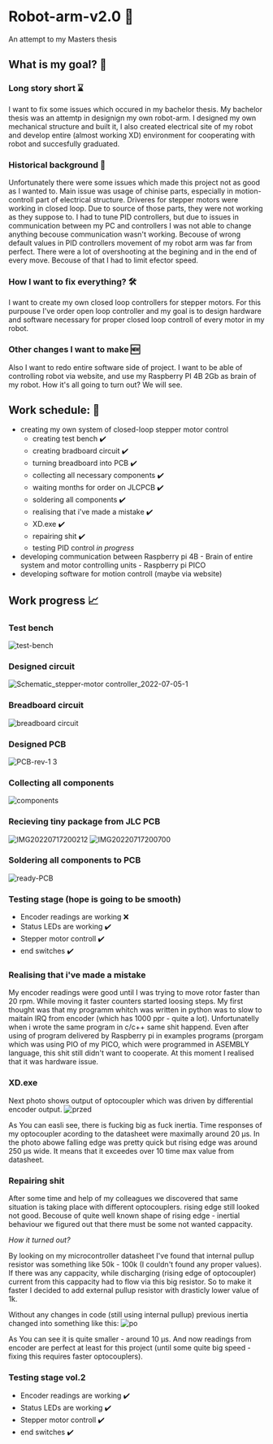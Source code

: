 # Robot-arm-v2.0 🦾
An attempt to my Masters thesis

## What is my goal? 🎯

### Long story short ⌛️
I want to fix some issues which occured in my bachelor thesis. My bachelor thesis was an attemtp in designign my own robot-arm. I designed my own mechanical structure and built it, I also created electrical site of my robot and develop entire (almost working XD) environment for cooperating with robot and succesfully graduated. 

### Historical background 📜
Unfortunately there were some issues which made this project not as good as I wanted to. Main issue was usage of chinise parts, especially in motion-controll part of electrical structure. Driveres for stepper motors were working in closed loop. Due to source of those parts, they were not working as they suppose to. I had to tune PID controllers, but due to issues in communication between my PC and controllers I was not able to change anything becouse communication wasn't working. Becouse of wrong default values in PID controllers movement of my robot arm was far from perfect. There were a lot of overshooting at the begining and in the end of every move. Becouse of that I had to limit efector speed.

### How I want to fix everything? 🛠️
I want to create my own closed loop controllers for stepper motors. For this purpouse I've order open loop controller and my goal is to design hardware and software necessary for proper closed loop controll of every motor in my robot.

### Other changes I want to make 🆕
Also I want to redo entire software side of project. I want to be able of controlling robot via website, and use my Raspberry PI 4B 2Gb as brain of my robot. How it's all going to turn out? We will see.


## Work schedule: 📅
* creating my own system of closed-loop stepper motor control
  - creating test bench ✔️
  - creating bradboard circuit ✔️
  - turning breadboard into PCB ✔️
  - collecting all necessary components ✔️
  - waiting months for order on JLCPCB ✔️
  - soldering all components ✔️
  - realising that i've made a mistake ✔️
  - XD.exe ✔️
  - repairing shit ✔️
  - testing PID control <em>in progress</em>
* developing communication between Raspberry pi 4B - Brain of entire system and motor controlling units - Raspberry pi PICO
* developing software for motion controll (maybe via website)


## Work progress 📈

### Test bench
![test-bench](https://user-images.githubusercontent.com/96399051/177652449-25893234-0528-44b8-856f-3d2c438a6627.png)

### Designed circuit
![Schematic_stepper-motor controller_2022-07-05-1](https://user-images.githubusercontent.com/96399051/177652500-a6ee2a78-83a3-4abc-b8a6-fbfa1ffb963f.png)

### Breadboard circuit
![breadboard circuit](https://user-images.githubusercontent.com/96399051/177652489-3f0df4c5-2719-41ff-b1b8-697fa5be17bf.jpg)

### Designed PCB
![PCB-rev-1 3](https://user-images.githubusercontent.com/96399051/177648128-81e2d887-7d0c-41ad-a370-b2cb5ed316cc.png)

### Collecting all components
![components](https://user-images.githubusercontent.com/96399051/178782339-38a9e303-52ff-405e-9f5b-0f3172e58be2.png)

### Recieving tiny package from JLC PCB
![IMG20220717200212](https://user-images.githubusercontent.com/96399051/179423982-54247350-67dc-4910-ad82-a00b74e1ac0e.jpg)
![IMG20220717200700](https://user-images.githubusercontent.com/96399051/179423987-50d1d0ac-7d39-4e72-b129-96932e67ab95.jpg)

### Soldering all components to PCB
![ready-PCB](https://user-images.githubusercontent.com/96399051/179424211-2a6c7309-6533-4897-8044-15ed67c86128.png)

### Testing stage (hope is going to be smooth)
 - Encoder readings are working ❌
 - Status LEDs are working ✔️
 - Stepper motor controll ✔️
 - end switches ✔️

### Realising that i've made a mistake
My encoder readings were good until I was trying to move rotor faster than 20 rpm. While moving it faster counters started loosing steps.
My first thought was that my programm whitch was written in python was to slow to maitain IRQ from encoder (which has 1000 ppr - quite a lot). 
Unfortunatelly when i wrote the same program in c/c++ same shit happend. Even after using of program delivered by Raspberry pi in examples programs (prorgam which was using PIO of my PICO, which were programmed in ASEMBLY language, this shit still didn't want to cooperate. At this moment I realised that it was hardware issue.

### XD.exe
Next photo shows output of optocoupler which was driven by differential encoder output.
![przed](https://user-images.githubusercontent.com/96399051/181518017-7adf4cc8-371d-4013-b149-62f21c12ca23.jpg)

As You can easli see, there is fucking big as fuck inertia. Time responses of my optocoupler acording to the datasheet were maximally around 20 μs. In the photo abowe falling edge was pretty quick but rising edge was around 250 μs wide. It means that it exceedes over 10 time max value from datasheet.

### Repairing shit
After some time and help of my colleagues we discovered that same situation is taking place with different optocouplers. rising edge still looked not good. Becouse of quite well known shape of rising edge - inertial behaviour we figured out that there must be some not wanted cappacity.

<em>How it turned out?</em>

By looking on my microcontroller datasheet I've found that internal pullup resistor was something like 50k - 100k (I couldn't found any proper values). If there was any cappacity, while discharging (rising edge of optocoupler) current from this cappacity had to flow via this big resistor. So to make it faster I decided to add external pullup resistor with drasticly lower value of 1k. 

Without any changes in code (still using internal pullup) previous inertia changed into something like this:
![po](https://user-images.githubusercontent.com/96399051/181521899-1e8561e3-d804-4944-85c5-8afe1a2b95c3.jpg)

As You can see it is quite smaller - around 10 μs. And now readings from encoder are perfect at least for this project (until some quite big speed - fixing this requires faster optocouplers).

### Testing stage vol.2
 - Encoder readings are working ✔️
 - Status LEDs are working ✔️
 - Stepper motor controll ✔️
 - end switches ✔️

